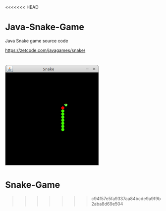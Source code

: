 <<<<<<< HEAD
# Java-Snake-Game
Java Snake game source code

https://zetcode.com/javagames/snake/  

![Snake game screenshot](snake.png)
=======
# Snake-Game
>>>>>>> c94f57e5fa9337aa84bcde9a9f9b2aba8d69e504
